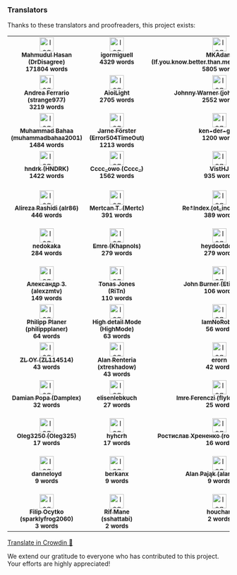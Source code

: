 ### Translators

Thanks to these translators and proofreaders, this project exists:

<!-- CROWDIN-CONTRIBUTORS-START -->
<table>
  <tbody>
    <tr>
      <td align="center" valign="top">
        <a href="https://crowdin.com/profile/DrDisagree"><img alt="logo" style="width: 32px" src="https://crowdin-static.cf-downloads.crowdin.com/avatar/15662867/medium/2fbc959773c482a4d406cebbb42d9151.png" />
          <br />
          <sub><b>Mahmudul Hasan (DrDisagree)</b></sub></a>
        <br />
        <sub><b>171804 words</b></sub>
      </td>
      <td align="center" valign="top">
        <a href="https://crowdin.com/profile/igormiguell"><img alt="logo" style="width: 32px" src="https://crowdin-static.cf-downloads.crowdin.com/avatar/15817659/medium/fc284cc203d362e11d2fbb67fc0aa7f0.jpg" />
          <br />
          <sub><b>igormiguell</b></sub></a>
        <br />
        <sub><b>4329 words</b></sub>
      </td>
      <td align="center" valign="top">
        <a href="https://crowdin.com/profile/If.you.know.better.than.me.do.it.If.not.shut.up"><img alt="logo" style="width: 32px" src="https://crowdin-static.cf-downloads.crowdin.com/avatar/13525964/medium/22265802c0ad24a0a71f1abfc4776771.jpg" />
          <br />
          <sub><b>MKAdam (If.you.know.better.than.me.do.it.If.not.shut.up)</b></sub></a>
        <br />
        <sub><b>5805 words</b></sub>
      </td>
      <td align="center" valign="top">
        <a href="https://crowdin.com/profile/gyah4"><img alt="logo" style="width: 32px" src="https://crowdin-static.cf-downloads.crowdin.com/avatar/16087198/medium/00dc1723a463123bdd30b2e296a2cf66.jpg" />
          <br />
          <sub><b>Zhang chunyu (gyah4)</b></sub></a>
        <br />
        <sub><b>4498 words</b></sub>
      </td>
      <td align="center" valign="top">
        <a href="https://crowdin.com/profile/Kefir2105"><img alt="logo" style="width: 32px" src="https://crowdin-static.cf-downloads.crowdin.com/avatar/15369168/medium/bf77b4c46656858dee10b163d940c4c6.jpeg" />
          <br />
          <sub><b>Kefir (Kefir2105)</b></sub></a>
        <br />
        <sub><b>3936 words</b></sub>
      </td>
      <td align="center" valign="top">
        <a href="https://crowdin.com/profile/mikropsoft"><img alt="logo" style="width: 32px" src="https://crowdin-static.cf-downloads.crowdin.com/avatar/15972315/medium/a6a73deed2dd57fe1eea14f3d79c5ae1.jpg" />
          <br />
          <sub><b>𝗦𝗵𝗟𝗲𝗿𝗣 (mikropsoft)</b></sub></a>
        <br />
        <sub><b>6867 words</b></sub>
      </td>
    </tr>
    <tr>
      <td align="center" valign="top">
        <a href="https://crowdin.com/profile/strange977"><img alt="logo" style="width: 32px" src="https://crowdin-static.cf-downloads.crowdin.com/avatar/12483545/medium/d7a65be2b31ae56a243c1a5da6740b9d.jpg" />
          <br />
          <sub><b>Andrea Ferrario (strange977)</b></sub></a>
        <br />
        <sub><b>3219 words</b></sub>
      </td>
      <td align="center" valign="top">
        <a href="https://crowdin.com/profile/AioiLight"><img alt="logo" style="width: 32px" src="https://crowdin-static.cf-downloads.crowdin.com/avatar/13172949/medium/1e966b1bc958a68e70686bf4b844b39d.jpg" />
          <br />
          <sub><b>AioiLight</b></sub></a>
        <br />
        <sub><b>2705 words</b></sub>
      </td>
      <td align="center" valign="top">
        <a href="https://crowdin.com/profile/johhnywarner"><img alt="logo" style="width: 32px" src="https://crowdin-static.cf-downloads.crowdin.com/avatar/13625233/medium/92cf188dd38d6afd7c1f9ba412f4d290.png" />
          <br />
          <sub><b>Johnny Warner (johhnywarner)</b></sub></a>
        <br />
        <sub><b>2552 words</b></sub>
      </td>
      <td align="center" valign="top">
        <a href="https://crowdin.com/profile/bdOtopsy"><img alt="logo" style="width: 32px" src="https://crowdin-static.cf-downloads.crowdin.com/avatar/16158366/medium/516fd28d1648bd7e8b047daeade8a998_default.png" />
          <br />
          <sub><b>bdOtopsy</b></sub></a>
        <br />
        <sub><b>2007 words</b></sub>
      </td>
      <td align="center" valign="top">
        <a href="https://crowdin.com/profile/AlejandroMoc"><img alt="logo" style="width: 32px" src="https://crowdin-static.cf-downloads.crowdin.com/avatar/15175038/medium/d8ddd9948d0a952bff7713e558dcc152.png" />
          <br />
          <sub><b>Alejandro Moctezuma (AlejandroMoc)</b></sub></a>
        <br />
        <sub><b>1925 words</b></sub>
      </td>
      <td align="center" valign="top">
        <a href="https://crowdin.com/profile/tofmicro"><img alt="logo" style="width: 32px" src="https://crowdin-static.cf-downloads.crowdin.com/avatar/13754921/medium/d9b8c21c5621be7dfdb31011133719bc_default.png" />
          <br />
          <sub><b>tofmicro</b></sub></a>
        <br />
        <sub><b>1731 words</b></sub>
      </td>
    </tr>
    <tr>
      <td align="center" valign="top">
        <a href="https://crowdin.com/profile/muhammadbahaa2001"><img alt="logo" style="width: 32px" src="https://crowdin-static.cf-downloads.crowdin.com/avatar/15231004/medium/1f277872da157dce11a9a6d1fc9120b6.png" />
          <br />
          <sub><b>Muhammad Bahaa (muhammadbahaa2001)</b></sub></a>
        <br />
        <sub><b>1484 words</b></sub>
      </td>
      <td align="center" valign="top">
        <a href="https://crowdin.com/profile/Error504TimeOut"><img alt="logo" style="width: 32px" src="https://crowdin-static.cf-downloads.crowdin.com/avatar/16061932/medium/fddd82eea43bdc947e7b84618c537c3c.png" />
          <br />
          <sub><b>Jarne Förster (Error504TimeOut)</b></sub></a>
        <br />
        <sub><b>1213 words</b></sub>
      </td>
      <td align="center" valign="top">
        <a href="https://crowdin.com/profile/ken-der-guru"><img alt="logo" style="width: 32px" src="https://crowdin-static.cf-downloads.crowdin.com/avatar/16203020/medium/2a1189c98475b187eb2440c6124999bc.png" />
          <br />
          <sub><b>ken-der-guru</b></sub></a>
        <br />
        <sub><b>1200 words</b></sub>
      </td>
      <td align="center" valign="top">
        <a href="https://crowdin.com/profile/xusysy"><img alt="logo" style="width: 32px" src="https://crowdin-static.cf-downloads.crowdin.com/avatar/15087621/medium/c3785bab2130fa8b12eff54ee4f07d97_default.png" />
          <br />
          <sub><b>xusysy</b></sub></a>
        <br />
        <sub><b>1151 words</b></sub>
      </td>
      <td align="center" valign="top">
        <a href="https://crowdin.com/profile/steve.burnside"><img alt="logo" style="width: 32px" src="https://crowdin-static.cf-downloads.crowdin.com/avatar/15259762/medium/f9fc951b8eb4db7aec4e1e5a9c1c3b01.jpeg" />
          <br />
          <sub><b>Danilo Belmonte (steve.burnside)</b></sub></a>
        <br />
        <sub><b>1091 words</b></sub>
      </td>
      <td align="center" valign="top">
        <a href="https://crowdin.com/profile/sorocean.igor"><img alt="logo" style="width: 32px" src="https://crowdin-static.cf-downloads.crowdin.com/avatar/28009/medium/0c4f0cb33fadd1a85f084fedef3655b0_default.png" />
          <br />
          <sub><b>Igor Sorocean (sorocean.igor)</b></sub></a>
        <br />
        <sub><b>1024 words</b></sub>
      </td>
    </tr>
    <tr>
      <td align="center" valign="top">
        <a href="https://crowdin.com/profile/HNDRK"><img alt="logo" style="width: 32px" src="https://crowdin-static.cf-downloads.crowdin.com/avatar/14511234/medium/62b6c9754a8969cc189b934e3a283084.jpg" />
          <br />
          <sub><b>hndrk (HNDRK)</b></sub></a>
        <br />
        <sub><b>1422 words</b></sub>
      </td>
      <td align="center" valign="top">
        <a href="https://crowdin.com/profile/Cccc_"><img alt="logo" style="width: 32px" src="https://crowdin-static.cf-downloads.crowdin.com/avatar/14589232/medium/cc59e13f7da4c4db7bde651a92f98805.png" />
          <br />
          <sub><b>Cccc_owo (Cccc_)</b></sub></a>
        <br />
        <sub><b>1562 words</b></sub>
      </td>
      <td align="center" valign="top">
        <a href="https://crowdin.com/profile/VistHJ"><img alt="logo" style="width: 32px" src="https://crowdin-static.cf-downloads.crowdin.com/avatar/15685383/medium/4cff5d86dc99789f0a9a2ced7e8adc67.jpeg" />
          <br />
          <sub><b>VistHJ</b></sub></a>
        <br />
        <sub><b>935 words</b></sub>
      </td>
      <td align="center" valign="top">
        <a href="https://crowdin.com/profile/justcontributor"><img alt="logo" style="width: 32px" src="https://crowdin-static.cf-downloads.crowdin.com/avatar/13442389/medium/a6e71d4e535abf3b6d5c954658a93c70.jpg" />
          <br />
          <sub><b>그냥기여자 (justcontributor)</b></sub></a>
        <br />
        <sub><b>673 words</b></sub>
      </td>
      <td align="center" valign="top">
        <a href="https://crowdin.com/profile/SK00RUPA"><img alt="logo" style="width: 32px" src="https://crowdin-static.cf-downloads.crowdin.com/avatar/14163297/medium/6e541cca36cf6842c19ca2f078d7171e.png" />
          <br />
          <sub><b>SK00RUPA</b></sub></a>
        <br />
        <sub><b>596 words</b></sub>
      </td>
      <td align="center" valign="top">
        <a href="https://crowdin.com/profile/edixonmiguelg"><img alt="logo" style="width: 32px" src="https://crowdin-static.cf-downloads.crowdin.com/avatar/15731475/medium/d8fb6026740016e03ea30a8934575a0b.jpg" />
          <br />
          <sub><b>Edixon Gómez (edixonmiguelg)</b></sub></a>
        <br />
        <sub><b>479 words</b></sub>
      </td>
    </tr>
    <tr>
      <td align="center" valign="top">
        <a href="https://crowdin.com/profile/alr86"><img alt="logo" style="width: 32px" src="https://crowdin-static.cf-downloads.crowdin.com/avatar/14666020/medium/1b57fe408dfcf656ae507ac1ae533094.png" />
          <br />
          <sub><b>Alireza Rashidi (alr86)</b></sub></a>
        <br />
        <sub><b>446 words</b></sub>
      </td>
      <td align="center" valign="top">
        <a href="https://crowdin.com/profile/Mertc"><img alt="logo" style="width: 32px" src="https://crowdin-static.cf-downloads.crowdin.com/avatar/14646194/medium/836230e09a2177e82d24e4387652d360_default.png" />
          <br />
          <sub><b>Mertcan T. (Mertc)</b></sub></a>
        <br />
        <sub><b>391 words</b></sub>
      </td>
      <td align="center" valign="top">
        <a href="https://crowdin.com/profile/ot_inc"><img alt="logo" style="width: 32px" src="https://crowdin-static.cf-downloads.crowdin.com/avatar/12457707/medium/32e968375042b7e2532c2e5f24ed83b8.jpg" />
          <br />
          <sub><b>Re*Index.(ot_inc) (ot_inc)</b></sub></a>
        <br />
        <sub><b>389 words</b></sub>
      </td>
      <td align="center" valign="top">
        <a href="https://crowdin.com/profile/45EMC521"><img alt="logo" style="width: 32px" src="https://crowdin-static.cf-downloads.crowdin.com/avatar/12727161/medium/7d4a2ec3403a0572bfc66b22fd93974b.png" />
          <br />
          <sub><b>EMC521 (45EMC521)</b></sub></a>
        <br />
        <sub><b>367 words</b></sub>
      </td>
      <td align="center" valign="top">
        <a href="https://crowdin.com/profile/Dityaren"><img alt="logo" style="width: 32px" src="https://crowdin-static.cf-downloads.crowdin.com/avatar/16779947/medium/ca34ae12442f77241af3b7368e701a20.jpeg" />
          <br />
          <sub><b>Kinn (Dityaren)</b></sub></a>
        <br />
        <sub><b>310 words</b></sub>
      </td>
      <td align="center" valign="top">
        <a href="https://crowdin.com/profile/apawel.jankowski"><img alt="logo" style="width: 32px" src="https://crowdin-static.cf-downloads.crowdin.com/avatar/13681009/medium/a790b492c7f45a0ab2187e68e518dc25.jpg" />
          <br />
          <sub><b>Paweł Jankowski (apawel.jankowski)</b></sub></a>
        <br />
        <sub><b>306 words</b></sub>
      </td>
    </tr>
    <tr>
      <td align="center" valign="top">
        <a href="https://crowdin.com/profile/nedokaka"><img alt="logo" style="width: 32px" src="https://crowdin-static.cf-downloads.crowdin.com/avatar/16383126/medium/cf6c577378a5be63900273ab1cc27610.jpg" />
          <br />
          <sub><b>nedokaka</b></sub></a>
        <br />
        <sub><b>284 words</b></sub>
      </td>
      <td align="center" valign="top">
        <a href="https://crowdin.com/profile/Khapnols"><img alt="logo" style="width: 32px" src="https://crowdin-static.cf-downloads.crowdin.com/avatar/15202652/medium/a41af2275acb470fc5a4e62b5c74151d.jpeg" />
          <br />
          <sub><b>Emre (Khapnols)</b></sub></a>
        <br />
        <sub><b>279 words</b></sub>
      </td>
      <td align="center" valign="top">
        <a href="https://crowdin.com/profile/heydootdoot"><img alt="logo" style="width: 32px" src="https://crowdin-static.cf-downloads.crowdin.com/avatar/14654376/medium/d8919d8872126ed02d821dc20db63ced_default.png" />
          <br />
          <sub><b>heydootdoot</b></sub></a>
        <br />
        <sub><b>279 words</b></sub>
      </td>
      <td align="center" valign="top">
        <a href="https://crowdin.com/profile/drshoman"><img alt="logo" style="width: 32px" src="https://crowdin-static.cf-downloads.crowdin.com/avatar/16683741/medium/e37a7b85a8ea62a49da2039645565a04.jpeg" />
          <br />
          <sub><b>Islam Shoman (drshoman)</b></sub></a>
        <br />
        <sub><b>229 words</b></sub>
      </td>
      <td align="center" valign="top">
        <a href="https://crowdin.com/profile/regy"><img alt="logo" style="width: 32px" src="https://crowdin-static.cf-downloads.crowdin.com/avatar/14540830/medium/a178d891cb7df2abf46a25957cea0c1f.png" />
          <br />
          <sub><b>Reggyxt (regy)</b></sub></a>
        <br />
        <sub><b>209 words</b></sub>
      </td>
      <td align="center" valign="top">
        <a href="https://crowdin.com/profile/leftertrp"><img alt="logo" style="width: 32px" src="https://crowdin-static.cf-downloads.crowdin.com/avatar/15330686/medium/4230178a6a5663e2704f0822c60cb74c_default.png" />
          <br />
          <sub><b>Lefteris T. (leftertrp)</b></sub></a>
        <br />
        <sub><b>180 words</b></sub>
      </td>
    </tr>
    <tr>
      <td align="center" valign="top">
        <a href="https://crowdin.com/profile/alexzmtv"><img alt="logo" style="width: 32px" src="https://crowdin-static.cf-downloads.crowdin.com/avatar/16383444/medium/ea59e2fb964b59f7b62a5a125de57875.jpeg" />
          <br />
          <sub><b>Александр З. (alexzmtv)</b></sub></a>
        <br />
        <sub><b>149 words</b></sub>
      </td>
      <td align="center" valign="top">
        <a href="https://crowdin.com/profile/RiTn"><img alt="logo" style="width: 32px" src="https://crowdin-static.cf-downloads.crowdin.com/avatar/16843507/medium/df6df2cdea40fc1278652efee25116f9.png" />
          <br />
          <sub><b>Tonas Jones (RiTn)</b></sub></a>
        <br />
        <sub><b>110 words</b></sub>
      </td>
      <td align="center" valign="top">
        <a href="https://crowdin.com/profile/EtienneHB"><img alt="logo" style="width: 32px" src="https://crowdin-static.cf-downloads.crowdin.com/avatar/16490073/medium/88395e12d0c009c3c3db9a9f222bfaa8.png" />
          <br />
          <sub><b>John Burner (EtienneHB)</b></sub></a>
        <br />
        <sub><b>106 words</b></sub>
      </td>
      <td align="center" valign="top">
        <a href="https://crowdin.com/profile/aleksey7ananko"><img alt="logo" style="width: 32px" src="https://crowdin-static.cf-downloads.crowdin.com/avatar/13220123/medium/238ee42977dc2d6a4e5ca2d23e42385c.jpg" />
          <br />
          <sub><b>Alex Ananko (aleksey7ananko)</b></sub></a>
        <br />
        <sub><b>102 words</b></sub>
      </td>
      <td align="center" valign="top">
        <a href="https://crowdin.com/profile/muhammetalitasdemir2"><img alt="logo" style="width: 32px" src="https://crowdin-static.cf-downloads.crowdin.com/avatar/16628693/medium/dc0d34dc30aba4b477b379b8b827f761.jpeg" />
          <br />
          <sub><b>ByAizen (muhammetalitasdemir2)</b></sub></a>
        <br />
        <sub><b>82 words</b></sub>
      </td>
      <td align="center" valign="top">
        <a href="https://crowdin.com/profile/kimsdev"><img alt="logo" style="width: 32px" src="https://crowdin-static.cf-downloads.crowdin.com/avatar/16607349/medium/8f84010a04856c834db0e3e83035c642.png" />
          <br />
          <sub><b>KIMS Developer (kimsdev)</b></sub></a>
        <br />
        <sub><b>69 words</b></sub>
      </td>
    </tr>
    <tr>
      <td align="center" valign="top">
        <a href="https://crowdin.com/profile/philippplaner"><img alt="logo" style="width: 32px" src="https://crowdin-static.cf-downloads.crowdin.com/avatar/12511660/medium/b69b0c500a8036d76e0924589bc86974_default.png" />
          <br />
          <sub><b>Philipp Planer (philippplaner)</b></sub></a>
        <br />
        <sub><b>64 words</b></sub>
      </td>
      <td align="center" valign="top">
        <a href="https://crowdin.com/profile/HighMode"><img alt="logo" style="width: 32px" src="https://crowdin-static.cf-downloads.crowdin.com/avatar/16543453/medium/92d0138a5aa4274ded847f532dba5e2c.png" />
          <br />
          <sub><b>High detail Mode (HighMode)</b></sub></a>
        <br />
        <sub><b>63 words</b></sub>
      </td>
      <td align="center" valign="top">
        <a href="https://crowdin.com/profile/IamNoRobot"><img alt="logo" style="width: 32px" src="https://crowdin-static.cf-downloads.crowdin.com/avatar/16082904/medium/5d8975e45487faf98506937f8d27dafc.png" />
          <br />
          <sub><b>IamNoRobot</b></sub></a>
        <br />
        <sub><b>56 words</b></sub>
      </td>
      <td align="center" valign="top">
        <a href="https://crowdin.com/profile/MathewPP"><img alt="logo" style="width: 32px" src="https://crowdin-static.cf-downloads.crowdin.com/avatar/16208586/medium/331ec960c7659ccacc06ba05cbbea636_default.png" />
          <br />
          <sub><b>MathewPP</b></sub></a>
        <br />
        <sub><b>54 words</b></sub>
      </td>
      <td align="center" valign="top">
        <a href="https://crowdin.com/profile/HoleHolo"><img alt="logo" style="width: 32px" src="https://crowdin-static.cf-downloads.crowdin.com/avatar/14737398/medium/7d120eb168560837ca53bd0f189be716.png" />
          <br />
          <sub><b>HoleHolo</b></sub></a>
        <br />
        <sub><b>54 words</b></sub>
      </td>
      <td align="center" valign="top">
        <a href="https://crowdin.com/profile/Leo-Aqua"><img alt="logo" style="width: 32px" src="https://crowdin-static.cf-downloads.crowdin.com/avatar/16635815/medium/ba9b7de3145675371c0ce4418e446753.png" />
          <br />
          <sub><b>Leo Aqua (Leo-Aqua)</b></sub></a>
        <br />
        <sub><b>44 words</b></sub>
      </td>
    </tr>
    <tr>
      <td align="center" valign="top">
        <a href="https://crowdin.com/profile/ZL114514"><img alt="logo" style="width: 32px" src="https://crowdin-static.cf-downloads.crowdin.com/avatar/16785665/medium/6c41d437d9773cd314746482bf775d45.png" />
          <br />
          <sub><b>ZL OY (ZL114514)</b></sub></a>
        <br />
        <sub><b>43 words</b></sub>
      </td>
      <td align="center" valign="top">
        <a href="https://crowdin.com/profile/xtreshadow"><img alt="logo" style="width: 32px" src="https://crowdin-static.cf-downloads.crowdin.com/avatar/16195506/medium/670a89e453d18652a58cc2577d5d6d9f.jpeg" />
          <br />
          <sub><b>Alan Renteria (xtreshadow)</b></sub></a>
        <br />
        <sub><b>43 words</b></sub>
      </td>
      <td align="center" valign="top">
        <a href="https://crowdin.com/profile/erorn"><img alt="logo" style="width: 32px" src="https://crowdin-static.cf-downloads.crowdin.com/avatar/16651379/medium/436f52f1868919e15229e30e820a40de_default.png" />
          <br />
          <sub><b>erorn</b></sub></a>
        <br />
        <sub><b>42 words</b></sub>
      </td>
      <td align="center" valign="top">
        <a href="https://crowdin.com/profile/younessmouhid"><img alt="logo" style="width: 32px" src="https://crowdin-static.cf-downloads.crowdin.com/avatar/14914643/medium/49fd62344c8aaf711202fc5617a117fa.png" />
          <br />
          <sub><b>yngams (younessmouhid)</b></sub></a>
        <br />
        <sub><b>40 words</b></sub>
      </td>
      <td align="center" valign="top">
        <a href="https://crowdin.com/profile/Darkaos"><img alt="logo" style="width: 32px" src="https://crowdin-static.cf-downloads.crowdin.com/avatar/16131572/medium/01f3f729328a1749b987df6b38e9dfdb.png" />
          <br />
          <sub><b>Adrien Schneider (Darkaos)</b></sub></a>
        <br />
        <sub><b>38 words</b></sub>
      </td>
      <td align="center" valign="top">
        <a href="https://crowdin.com/profile/IdkWhatToCallMe"><img alt="logo" style="width: 32px" src="https://crowdin-static.cf-downloads.crowdin.com/avatar/15739169/medium/8303db6b06de9f9395eb22b6975c0837.jpg" />
          <br />
          <sub><b>kaj olof (IdkWhatToCallMe)</b></sub></a>
        <br />
        <sub><b>36 words</b></sub>
      </td>
    </tr>
    <tr>
      <td align="center" valign="top">
        <a href="https://crowdin.com/profile/Damplex"><img alt="logo" style="width: 32px" src="https://crowdin-static.cf-downloads.crowdin.com/avatar/16621359/medium/2ad40d864e77090505b7f6b90c8228c6.png" />
          <br />
          <sub><b>Damian Popa (Damplex)</b></sub></a>
        <br />
        <sub><b>32 words</b></sub>
      </td>
      <td align="center" valign="top">
        <a href="https://crowdin.com/profile/elisenlebkuch"><img alt="logo" style="width: 32px" src="https://crowdin-static.cf-downloads.crowdin.com/avatar/16148886/medium/c529877214834e92539e152289f2d2c2.png" />
          <br />
          <sub><b>elisenlebkuch</b></sub></a>
        <br />
        <sub><b>27 words</b></sub>
      </td>
      <td align="center" valign="top">
        <a href="https://crowdin.com/profile/Mr.foxx"><img alt="logo" style="width: 32px" src="https://crowdin-static.cf-downloads.crowdin.com/avatar/16858087/medium/039db055f3bef014d8f3f4fd534aca92.jpeg" />
          <br />
          <sub><b>Imre Ferenczi (flylo) (Mr.foxx)</b></sub></a>
        <br />
        <sub><b>25 words</b></sub>
      </td>
      <td align="center" valign="top">
        <a href="https://crowdin.com/profile/ZianoGG"><img alt="logo" style="width: 32px" src="https://crowdin-static.cf-downloads.crowdin.com/avatar/14714144/medium/3ede6030b2e746f10637ddfe85d8cd85_default.png" />
          <br />
          <sub><b>ZianoGG</b></sub></a>
        <br />
        <sub><b>22 words</b></sub>
      </td>
      <td align="center" valign="top">
        <a href="https://crowdin.com/profile/fawzynahwi"><img alt="logo" style="width: 32px" src="https://crowdin-static.cf-downloads.crowdin.com/avatar/13685933/medium/b1b75115dd67faa6de54bce4eb60c903.jpg" />
          <br />
          <sub><b>Fawzy Nahwi (fawzynahwi)</b></sub></a>
        <br />
        <sub><b>19 words</b></sub>
      </td>
      <td align="center" valign="top">
        <a href="https://crowdin.com/profile/sencovartem02"><img alt="logo" style="width: 32px" src="https://crowdin-static.cf-downloads.crowdin.com/avatar/16594777/medium/d117bfe3aba3f81ef5346a6319bf5b63.jpeg" />
          <br />
          <sub><b>Артём Сенцов (sencovartem02)</b></sub></a>
        <br />
        <sub><b>19 words</b></sub>
      </td>
    </tr>
    <tr>
      <td align="center" valign="top">
        <a href="https://crowdin.com/profile/Oleg325"><img alt="logo" style="width: 32px" src="https://crowdin-static.cf-downloads.crowdin.com/avatar/15995017/medium/f50b57d0d216266b73b07ed4094f9ade.jpeg" />
          <br />
          <sub><b>Oleg3250 (Oleg325)</b></sub></a>
        <br />
        <sub><b>17 words</b></sub>
      </td>
      <td align="center" valign="top">
        <a href="https://crowdin.com/profile/hyhcrh"><img alt="logo" style="width: 32px" src="https://crowdin-static.cf-downloads.crowdin.com/avatar/16646473/medium/d42aee25d9831f04c349118f7b58a1e2.jpeg" />
          <br />
          <sub><b>hyhcrh</b></sub></a>
        <br />
        <sub><b>17 words</b></sub>
      </td>
      <td align="center" valign="top">
        <a href="https://crowdin.com/profile/rostislavkhrenenko"><img alt="logo" style="width: 32px" src="https://crowdin-static.cf-downloads.crowdin.com/avatar/13512798/medium/32a9e1b745c6af452223bdc017974dfc.jpg" />
          <br />
          <sub><b>Ростислав Хрененко (rostislavkhrenenko)</b></sub></a>
        <br />
        <sub><b>16 words</b></sub>
      </td>
      <td align="center" valign="top">
        <a href="https://crowdin.com/profile/wuasar42"><img alt="logo" style="width: 32px" src="https://crowdin-static.cf-downloads.crowdin.com/avatar/16164024/medium/a6fa89b0b1c3bfce5ff4aa1dbdf6bcb1.png" />
          <br />
          <sub><b>wuasar42</b></sub></a>
        <br />
        <sub><b>15 words</b></sub>
      </td>
      <td align="center" valign="top">
        <a href="https://crowdin.com/profile/Sheelq"><img alt="logo" style="width: 32px" src="https://crowdin-static.cf-downloads.crowdin.com/avatar/16169780/medium/906e3ee79204e307df3c6fdf9e3b582c.jpg" />
          <br />
          <sub><b>Sheelq</b></sub></a>
        <br />
        <sub><b>10 words</b></sub>
      </td>
      <td align="center" valign="top">
        <a href="https://crowdin.com/profile/muramulajun"><img alt="logo" style="width: 32px" src="https://crowdin-static.cf-downloads.crowdin.com/avatar/15362096/medium/c88f603224fb1177a0f4dc01c42aabd8.jpg" />
          <br />
          <sub><b>Jun Murakami (muramulajun)</b></sub></a>
        <br />
        <sub><b>10 words</b></sub>
      </td>
    </tr>
    <tr>
      <td align="center" valign="top">
        <a href="https://crowdin.com/profile/danneloyd"><img alt="logo" style="width: 32px" src="https://crowdin-static.cf-downloads.crowdin.com/avatar/16294636/medium/f1d885025f7b9aa7cfaceae1d75901b5.png" />
          <br />
          <sub><b>danneloyd</b></sub></a>
        <br />
        <sub><b>9 words</b></sub>
      </td>
      <td align="center" valign="top">
        <a href="https://crowdin.com/profile/berkanx"><img alt="logo" style="width: 32px" src="https://crowdin-static.cf-downloads.crowdin.com/avatar/14055496/medium/47e55f83755479074c9b9e5e100da689.png" />
          <br />
          <sub><b>berkanx</b></sub></a>
        <br />
        <sub><b>9 words</b></sub>
      </td>
      <td align="center" valign="top">
        <a href="https://crowdin.com/profile/alanpajak4"><img alt="logo" style="width: 32px" src="https://crowdin-static.cf-downloads.crowdin.com/avatar/16600931/medium/3359a72e9ade8f3e6c1494d36b5ae2d6.png" />
          <br />
          <sub><b>Alan Pająk (alanpajak4)</b></sub></a>
        <br />
        <sub><b>9 words</b></sub>
      </td>
      <td align="center" valign="top">
        <a href="https://crowdin.com/profile/reptalica20"><img alt="logo" style="width: 32px" src="https://crowdin-static.cf-downloads.crowdin.com/avatar/16474673/medium/1606e9967c50a84f77a51e885ec84230.png" />
          <br />
          <sub><b>Amoru Gg (reptalica20)</b></sub></a>
        <br />
        <sub><b>7 words</b></sub>
      </td>
      <td align="center" valign="top">
        <a href="https://crowdin.com/profile/fifailod01"><img alt="logo" style="width: 32px" src="https://crowdin-static.cf-downloads.crowdin.com/avatar/16801881/medium/6862b5d9f16cc29f6b8637788daf77e3.jpeg" />
          <br />
          <sub><b>trauche (fifailod01)</b></sub></a>
        <br />
        <sub><b>6 words</b></sub>
      </td>
      <td align="center" valign="top">
        <a href="https://crowdin.com/profile/rh1nehart"><img alt="logo" style="width: 32px" src="https://crowdin-static.cf-downloads.crowdin.com/avatar/16321420/medium/d8802e3420b4ec3361286930c19dff28_default.png" />
          <br />
          <sub><b>rh1nehart</b></sub></a>
        <br />
        <sub><b>3 words</b></sub>
      </td>
    </tr>
    <tr>
      <td align="center" valign="top">
        <a href="https://crowdin.com/profile/sparklyfrog2060"><img alt="logo" style="width: 32px" src="https://crowdin-static.cf-downloads.crowdin.com/avatar/16633325/medium/bf7d417e4faba661ca5d7a5f1795274c.png" />
          <br />
          <sub><b>Filip Ocytko (sparklyfrog2060)</b></sub></a>
        <br />
        <sub><b>3 words</b></sub>
      </td>
      <td align="center" valign="top">
        <a href="https://crowdin.com/profile/sshattabi"><img alt="logo" style="width: 32px" src="https://crowdin-static.cf-downloads.crowdin.com/avatar/15570411/medium/8497b9ab941a4f1ca84daa6e603d75ba.jpeg" />
          <br />
          <sub><b>Rif Mane (sshattabi)</b></sub></a>
        <br />
        <sub><b>2 words</b></sub>
      </td>
      <td align="center" valign="top">
        <a href="https://crowdin.com/profile/houchan"><img alt="logo" style="width: 32px" src="https://crowdin-static.cf-downloads.crowdin.com/avatar/16637369/medium/07bb785683b587621d9659877255fd06_default.png" />
          <br />
          <sub><b>houchan</b></sub></a>
        <br />
        <sub><b>2 words</b></sub>
      </td>
      <td align="center" valign="top">
        <a href="https://crowdin.com/profile/saifwallker646"><img alt="logo" style="width: 32px" src="https://crowdin-static.cf-downloads.crowdin.com/avatar/16642393/medium/f90a643873ea5f51890d884b63816d4e.jpeg" />
          <br />
          <sub><b>DK (saifwallker646)</b></sub></a>
        <br />
        <sub><b>2 words</b></sub>
      </td>
    </tr>
  </tbody>
</table><a href="https://crowdin.com/project/iconify" target="_blank">Translate in Crowdin 🚀</a>
<!-- CROWDIN-CONTRIBUTORS-END -->

We extend our gratitude to everyone who has contributed to this project. Your efforts are highly
appreciated!
